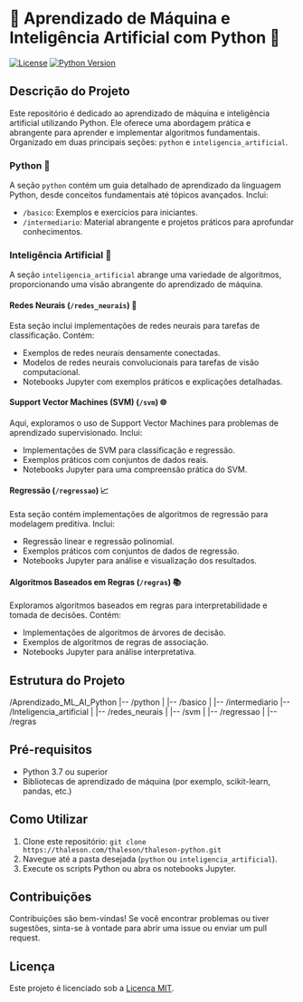 # 🚀 Aprendizado de Máquina e Inteligência Artificial com Python 🤖

[![License](https://img.shields.io/badge/license-MIT-blue.svg)](https://opensource.org/licenses/MIT)
[![Python Version](https://img.shields.io/badge/python-3.7%2B-blue)](https://www.python.org/downloads/release)

## Descrição do Projeto

Este repositório é dedicado ao aprendizado de máquina e inteligência artificial utilizando Python. Ele oferece uma abordagem prática e abrangente para aprender e implementar algoritmos fundamentais. Organizado em duas principais seções: `python` e `inteligencia_artificial`.

### Python 🐍

A seção `python` contém um guia detalhado de aprendizado da linguagem Python, desde conceitos fundamentais até tópicos avançados. Inclui:

- `/basico`: Exemplos e exercícios para iniciantes.
- `/intermediario`: Material abrangente e projetos práticos para aprofundar conhecimentos.

### Inteligência Artificial 🤖

A seção `inteligencia_artificial` abrange uma variedade de algoritmos, proporcionando uma visão abrangente do aprendizado de máquina. 

#### Redes Neurais (`/redes_neurais`) 🧠

Esta seção inclui implementações de redes neurais para tarefas de classificação. Contém:

- Exemplos de redes neurais densamente conectadas.
- Modelos de redes neurais convolucionais para tarefas de visão computacional.
- Notebooks Jupyter com exemplos práticos e explicações detalhadas.

#### Support Vector Machines (SVM) (`/svm`) 🌐

Aqui, exploramos o uso de Support Vector Machines para problemas de aprendizado supervisionado. Inclui:

- Implementações de SVM para classificação e regressão.
- Exemplos práticos com conjuntos de dados reais.
- Notebooks Jupyter para uma compreensão prática do SVM.

#### Regressão (`/regressao`) 📈

Esta seção contém implementações de algoritmos de regressão para modelagem preditiva. Inclui:

- Regressão linear e regressão polinomial.
- Exemplos práticos com conjuntos de dados de regressão.
- Notebooks Jupyter para análise e visualização dos resultados.

#### Algoritmos Baseados em Regras (`/regras`) 📚

Exploramos algoritmos baseados em regras para interpretabilidade e tomada de decisões. Contém:

- Implementações de algoritmos de árvores de decisão.
- Exemplos de algoritmos de regras de associação.
- Notebooks Jupyter para análise interpretativa.

## Estrutura do Projeto
/Aprendizado_ML_AI_Python
|-- /python
| |-- /basico
| |-- /intermediario
|-- /Inteligencia_artificial
| |-- /redes_neurais
| |-- /svm
| |-- /regressao
| |-- /regras


## Pré-requisitos

- Python 3.7 ou superior
- Bibliotecas de aprendizado de máquina (por exemplo, scikit-learn, pandas, etc.)

## Como Utilizar

1. Clone este repositório: `git clone https://thaleson.com/thaleson/thaleson-python.git`
2. Navegue até a pasta desejada (`python` ou `inteligencia_artificial`).
3. Execute os scripts Python ou abra os notebooks Jupyter.

## Contribuições

Contribuições são bem-vindas! Se você encontrar problemas ou tiver sugestões, sinta-se à vontade para abrir uma issue ou enviar um pull request.

## Licença

Este projeto é licenciado sob a [Licença MIT](https://opensource.org/licenses/MIT).


